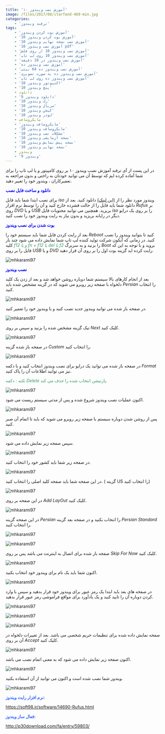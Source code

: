 ```yaml
---
title: 'آموزش نصب ویندوز ۱۰'
image: /files/2017/08/itarfand-469-min.jpg
categories:
    - 'ترفند ویندوز'
tags:
    - 'آموزش بوت كردن ويندوز'
    - 'آموزش بوت كردن ويندوز 10'
    - 'آموزش نصب نسخه نهایی ویندوز 10'
    - 'آموزش نصب ویندوز 10 pdf'
    - 'آموزش نصب ویندوز 10 از روی فلش'
    - 'آموزش نصب ویندوز 10 روی لپ تاپ'
    - 'آموزش نصب ویندوز در 10 دقیقه'
    - 'آموزش نصب ویندوز ده'
    - 'آموزش نصب ویندوز ده 64 بیتی'
    - 'آموزش نصب ویندوز ده به صورت تصویری'
    - 'آموزش نصب ویندوز ده روی لپ تاپ'
    - 'اکتیوتور ویندوز 10'
    - 'پتچ ویندوز 10'
    - دانلود
    - 'دانلود ویندوز 9'
    - 'رک ویندوز 10'
    - 'سریال ویندوز 10'
    - 'کیجن ویندوز 10'
    - 'لودر ویندوز 10'
    - مایکروسافت
    - 'مایکروسافت ویندوز'
    - 'مایکروسافت ویندوز 10'
    - 'مشکلات نصب ویندوز 10'
    - 'نسخه آزمایشی ویندوز 10'
    - 'نسخه پیش نمایش ویندوز 10'
    - 'نسخه نهایی ویندوز 10'
    - ویندوز
    - 'ویندوز 9'
---
```


در این پست از آی ترفند آموزش نصب ویندوز ۱۰ بر روی کامپیتور و یا لپ تاپ را برای شما آماده کرده ایم که توسط آن می توانید خودتان به راحتی و بدون مراجعه به تعمیرکاران ، ویندوز خود را تغییر دهید.

<span style="color: #0000ff;">**دانلود و ساخت فایل نصب**</span>

برای نصب ابتدا شما باید فایل *iso* ویندوز مورد نظر را از [(این لینک)](https://soft98.ir/os/windows-10/16142-%D9%88%DB%8C%D9%86%D8%AF%D9%88%D8%B2-10-%D8%B4%D8%B1%DA%A9%D8%AA%DB%8C.html) دانلود کنید. بعد از دانلود شما باید فایل را از حالت فشرده خارج کنید و آن را توسط نرم افزار *Rufus* بر روی *DVD* و یا *USB* بریزید. همچنین می توانید محتویات فایل *iso* را بر روی یک درایو دیگر در رایانه بریزید و بدون نیاز به رایت ویندوز خود را نصب کنید.

<span style="color: #0000ff;">**بوت شدن برای نصب ویندوز**</span>

بعد از رایت کردن فایل شما باید سیستم خود را *Reboot* کنید تا بتوانید ویندوز را نصب کنید. در زمانی که آیکون شرکت تولید کننده لپ تاپ شما نمایش داده می شود چند بار کلید<span style="color: #339966;"> *f12 و یا fn + f12 یا del یا f2* </span>را بزنید و به سربرگ *Boot* بروید و با توجه به این که فایل را بر روی *USB* و یا *DVD* رایت کرده اید گزینه بوت اول را بر روی آن قرار دهید.

![mhkarami97](/files/2017/08/itarfand-490-min.jpg)

<span style="color: #0000ff;">**نصب ویندوز**</span>

بعد از انجام کارهای بالا سیستم شما دوباره روشن خواهد شد و بعد از زدن یک کلید دلخواه با صفحه زیر روبرو می شوید که در گزینه مشخص شده باید *Persian* را انتخاب کنید.

![mhkarami97](/files/2017/08/itarfand-448-min.jpg)

در صفحه باز شده می توانید ویندوز جدید نصب کنید و یا ویندوز خود را تعمیر کنید.

![mhkarami97](/files/2017/08/itarfand-449-min.jpg)

تیک گزینه مشخص شده را بزنید و سپس بر روی *Next* کلیک کنید.

![mhkarami97](/files/2017/08/itarfand-450-min.jpg)

در صفحه باز شده گزینه *Custom* را انتخاب کنید.

![mhkarami97](/files/2017/08/itarfand-451-min.jpg)

در صفحه باز شده می توانید یک درایو برای نصب ویندوز انتخاب کنید و با دکمه *Format* نیز می توانید اطلاعات آن را پاک کنید.

<span style="color: #339966;">*نکته :* دکمه *Delete* پارتیشن انتخاب شده را حذف می کند.</span>

![mhkarami97](/files/2017/08/itarfand-452-min.jpg)

اکنون عملیات نصب ویندوز شروع شده و پس از مدتی سیستم ریست می شود.

![mhkarami97](/files/2017/08/itarfand-453-min.jpg)

پس از روشن شدن دوباره سیستم با صفحه زیر روبرو می شوید که باید تا اتمام آن صبر کنید.

![mhkarami97](/files/2017/08/itarfand-454-min.jpg)

سپس صفحه زیر نمایش داده می شود.

![mhkarami97](/files/2017/08/itarfand-455-min.jpg)

در صفحه زیر شما باید کشور خود را انتخاب کنید.

![mhkarami97](/files/2017/08/itarfand-456-min.jpg)

در این صفحه شما باید صفحه کلید اصلی را انتخاب کنید. ( گزینه US را انتخاب کنید)

![mhkarami97](/files/2017/08/itarfand-457-min.jpg)

در این صفحه بر روی *Add LayOut* کلیک کنید.

![mhkarami97](/files/2017/08/itarfand-458-min.jpg)

در این صفحه گزینه *Persian* را انتخاب بکنید و در صفحه بعد گزینه *Persian Standard* را انتخاب کنید.

![mhkarami97](/files/2017/08/itarfand-459-min.jpg)

![mhkarami97](/files/2017/08/itarfand-460-min.jpg)

صفحه باز شده برای اتصال به اینترنت می باشد پس بر روی *Skip For Now* کلیک کنید.

![mhkarami97](/files/2017/08/itarfand-461-min-1.jpg)

اکنون شما باید یک نام برای ویندوز خود انتخاب بکنید.

![mhkarami97](/files/2017/08/itarfand-462-min.jpg)

در صفحه های بعد باید ابتدا یک رمز عبور برای ویندوز خود قرار بدهید و سپس با وارد کردن دوباره آن را تایید کنید و یک یادآورد برای مواقع فراموشی رمز عبور قرار بدهید.

![mhkarami97](/files/2017/08/itarfand-463-min.jpg)

![mhkarami97](/files/2017/08/itarfand-464-min.jpg)

![mhkarami97](/files/2017/08/itarfand-465-min.jpg)

صفحه نمایش داده شده برای تنظیمات حریم شخصی می باشد. بعد از تغییرات دلخواه در آن بر روی *Accept* کلیک کنید.

![mhkarami97](/files/2017/08/itarfand-466-min.jpg)

اکنون صفحه زیر نمایش داده می شود که به معنی اتمام نصب می باشد.

![mhkarami97](/files/2017/08/itarfand-467-min.jpg)

ویندوز شما نصب شده است و اکنون می توانید از آن استفاده بکنید.

![mhkarami97](/files/2017/08/itarfand-468-min.jpg)

<span style="color: #3366ff;">**نرم افزار رایت ویندوز:**</span>

<span style="color: #339966;">https://soft98.ir/software/14690-Rufus.html</span>

<span style="color: #3366ff;">**فعال ساز ویندوز:**</span>

<span style="color: #339966;">http://p30download.com/fa/entry/59803/</span>